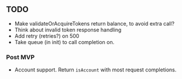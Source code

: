 ## TODO

* Make validateOrAcquireTokens return balance, to avoid extra call?
* Think about invalid token response handling
* Add retry (retries?) on 500
* Take queue (in init) to call completion on.

### Post MVP

* Account support. Return `isAccount` with most request completions.
